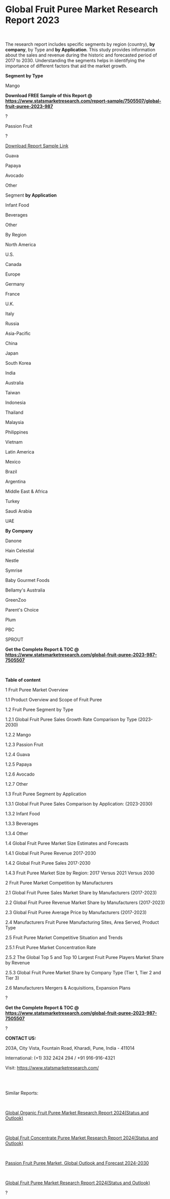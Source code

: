 <h1>Global Fruit Puree Market Research Report 2023</h1><br/><p>The research report includes specific segments by region (country), <strong>by company</strong>, by Type and <strong>by Application</strong>. This study provides information about the sales and revenue during the historic and forecasted period of 2017 to 2030. Understanding the segments helps in identifying the importance of different factors that aid the market growth.</p>
 
 
 
 <p><strong>Segment by Type</strong></p>
 
 
 
 <p>Mango</p>
 
 
 
 <div><b>Download FREE Sample of this Report @ <a href="https://www.statsmarketresearch.com/download-free-sample/7505507/global-fruit-puree-2023-987">https://www.statsmarketresearch.com/report-sample/7505507/global-fruit-puree-2023-987</a></b></div>
 
 
 
 <p>? </p>
 
 
 
 <p>Passion Fruit</p>
 
 
 
 <p>? </p>
 
 
 
 <p><a href="https://www.statsmarketresearch.com/download-free-sample/7505507/global-fruit-puree-2023-987">Download Report Sample Link</a></p>
 
 
 
 <p>Guava</p>
 
 
 
 <p>Papaya</p>
 
 
 
 <p>Avocado</p>
 
 
 
 <p>Other</p>
 
 
 
 <p>Segment <strong>by Application</strong></p>
 
 
 
 <p>Infant Food</p>
 
 
 
 <p>Beverages</p>
 
 
 
 <p>Other</p>
 
 
 
 <p>By Region</p>
 
 
 
 <p>North America</p>
 
 
 
 <p>U.S.</p>
 
 
 
 <p>Canada</p>
 
 
 
 <p>Europe</p>
 
 
 
 <p>Germany</p>
 
 
 
 <p>France</p>
 
 
 
 <p>U.K.</p>
 
 
 
 <p>Italy</p>
 
 
 
 <p>Russia</p>
 
 
 
 <p>Asia-Pacific</p>
 
 
 
 <p>China</p>
 
 
 
 <p>Japan</p>
 
 
 
 <p>South Korea</p>
 
 
 
 <p>India</p>
 
 
 
 <p>Australia</p>
 
 
 
 <p>Taiwan</p>
 
 
 
 <p>Indonesia</p>
 
 
 
 <p>Thailand</p>
 
 
 
 <p>Malaysia</p>
 
 
 
 <p>Philippines</p>
 
 
 
 <p>Vietnam</p>
 
 
 
 <p>Latin America</p>
 
 
 
 <p>Mexico</p>
 
 
 
 <p>Brazil</p>
 
 
 
 <p>Argentina</p>
 
 
 
 <p>Middle East & Africa</p>
 
 
 
 <p>Turkey</p>
 
 
 
 <p>Saudi Arabia</p>
 
 
 
 <p>UAE</p>
 
 
 
 <p><strong>By Company</strong></p>
 
 
 
 <p>Danone</p>
 
 
 
 <p>Hain Celestial</p>
 
 
 
 <p>Nestle</p>
 
 
 
 <p>Symrise</p>
 
 
 
 <p>Baby Gourmet Foods</p>
 
 
 
 <p>Bellamy&#39;s Australia</p>
 
 
 
 <p>GreenZoo</p>
 
 
 
 <p>Parent&#39;s Choice</p>
 
 
 
 <p>Plum</p>
 
 
 
 <p>PBC</p>
 
 
 
 <p>SPROUT</p>
 
 
 
 <div><b>Get the Complete Report & TOC @ <a href="https://www.statsmarketresearch.com/global-fruit-puree-2023-987-7505507">https://www.statsmarketresearch.com/global-fruit-puree-2023-987-7505507</a></b></div>
 
 
 
 <p><br />
 
 <b>Table of content</b></p>
 
 
 
 <p>1 Fruit Puree Market Overview<br />
 
 1.1 Product Overview and Scope of Fruit Puree<br />
 
 1.2 Fruit Puree Segment by Type<br />
 
 1.2.1 Global Fruit Puree Sales Growth Rate Comparison by Type (2023-2030)<br />
 
 1.2.2 Mango<br />
 
 1.2.3 Passion Fruit<br />
 
 1.2.4 Guava<br />
 
 1.2.5 Papaya<br />
 
 1.2.6 Avocado<br />
 
 1.2.7 Other<br />
 
 1.3 Fruit Puree Segment by Application<br />
 
 1.3.1 Global Fruit Puree Sales Comparison by Application: (2023-2030)<br />
 
 1.3.2 Infant Food<br />
 
 1.3.3 Beverages<br />
 
 1.3.4 Other<br />
 
 1.4 Global Fruit Puree Market Size Estimates and Forecasts<br />
 
 1.4.1 Global Fruit Puree Revenue 2017-2030<br />
 
 1.4.2 Global Fruit Puree Sales 2017-2030<br />
 
 1.4.3 Fruit Puree Market Size by Region: 2017 Versus 2021 Versus 2030<br />
 
 2 Fruit Puree Market Competition by Manufacturers<br />
 
 2.1 Global Fruit Puree Sales Market Share by Manufacturers (2017-2023)<br />
 
 2.2 Global Fruit Puree Revenue Market Share by Manufacturers (2017-2023)<br />
 
 2.3 Global Fruit Puree Average Price by Manufacturers (2017-2023)<br />
 
 2.4 Manufacturers Fruit Puree Manufacturing Sites, Area Served, Product Type<br />
 
 2.5 Fruit Puree Market Competitive Situation and Trends<br />
 
 2.5.1 Fruit Puree Market Concentration Rate<br />
 
 2.5.2 The Global Top 5 and Top 10 Largest Fruit Puree Players Market Share by Revenue<br />
 
 2.5.3 Global Fruit Puree Market Share by Company Type (Tier 1, Tier 2 and Tier 3)<br />
 
 2.6 Manufacturers Mergers & Acquisitions, Expansion Plans<br />
 
 ? </p>
 
 
 
 <div><b>Get the Complete Report & TOC @ <a href="https://www.statsmarketresearch.com/global-fruit-puree-2023-987-7505507">https://www.statsmarketresearch.com/global-fruit-puree-2023-987-7505507</a></b></div>
 
 
 
 <p>? </p>
 
 
 
 <p><b>CONTACT US:</b><br />
 
 203A, City Vista, Fountain Road, Kharadi, Pune, India - 411014<br />
 
 International: (+1) 332 2424 294 / +91 916-916-4321<br />
 
 Visit: <a href="https://www.statsmarketresearch.com/">https://www.statsmarketresearch.com/</a><br />
 
 <br />
 
 <br />
 
 Similar Reports:<br />
 
 <br />
 
 <a href="https://www.statsmarketresearch.com/global-organic-fruit-puree-2024-167-7978106">Global Organic Fruit Puree Market Research Report 2024(Status and Outlook)</a><br />
 
 <br />
 
 <a href="https://www.statsmarketresearch.com/global-fruit-concentrate-puree-2024-482-7938596">Global Fruit Concentrate Puree Market Research Report 2024(Status and Outlook)</a><br />
 
 <br />
 
 <a href="https://www.statsmarketresearch.com/global-passion-fruit-puree-forecast-2024-2030-309-7900245">Passion Fruit Puree Market, Global Outlook and Forecast 2024-2030</a><br />
 
 <br />
 
 <a href="https://www.statsmarketresearch.com/global-fruit-puree-2024-281-7892272">Global Fruit Puree Market Research Report 2024(Status and Outlook)</a><br />
 
 ? </p>